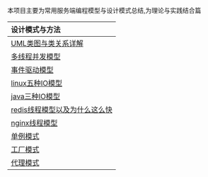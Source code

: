 本项目主要为常用服务端编程模型与设计模式总结,为理论与实践结合篇

|设计模式与方法|
| :------ |
|[UML类图与类关系详解](src/main/java/com/xiu/fastarchdegin/uml)|
|[多线程并发模型](src/main/java/com/xiu/fastarchdegin/multhreadmodle)|
|[事件驱动模型](src/main/java/com/xiu/fastarchdegin/eventmodle)|
|[linux五种IO模型](src/main/java/com/xiu/fastarchdegin/fiveiomodle)|
|[java三种IO模型](src/main/java/com/xiu/fastarchdegin/javaiomodle)|
|[redis线程模型以及为什么这么快](src/main/java/com/xiu/fastarchdegin/redisthreadmodle)|
|[nginx线程模型](src/main/java/com/xiu/fastarchdegin/nginxthread)|
|[单例模式](src/main/java/com/xiu/fastarchdegin/singleton)|
|[工厂模式](src/main/java/com/xiu/fastarchdegin/factory)|
|[代理模式](src/main/java/com/xiu/fastarchdegin/proxy)|
